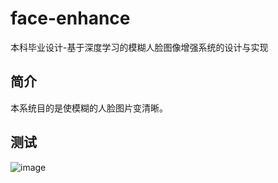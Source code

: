 # face-enhance
本科毕业设计-基于深度学习的模糊人脸图像增强系统的设计与实现

## 简介
本系统目的是使模糊的人脸图片变清晰。

## 测试
![image](https://github.com/wangleihitcs/face-enhance/raw/master/resource/test1.png)
